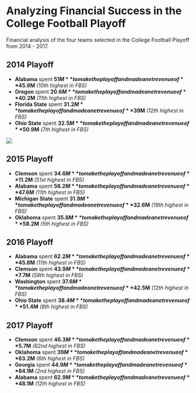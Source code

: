 # Analyzing Financial Success in the College Football Playoff
Financial analysis of the four teams selected in the College Football Playoff from 2014 - 2017.

## 2014 Playoff
* **Alabama** spent **$51M** to make the playoff and made a net revenue of **$45.9M** *(10th highest in FBS)*
* **Oregon** spent **$20.6M** to make the playoff and made a net revenue of **$40.2M** *(11th highest in FBS)*
* **Florida State** spent **$31.2M** to make the playoff and made a net revenue of **$39M** *(12th highest in FBS)*
* **Ohio State** spent **$32.5M** to make the playoff and made a net revenue of **$50.9M** *(7th highest in FBS)*
<img src="{https://github.com/willcpope/CFP_Top_25/blob/master/2014_net_revenue.png" style="display: block; margin: auto;" />



## 2015 Playoff
* **Clemson** spent **$34.6M** to make the playoff and made a net revenue of **$11.2M** *(51st highest in FBS)*
* **Alabama** spent **$56.2M** to make the playoff and made a net revenue of **$47.6M** *(11th highest in FBS)*
* **Michigan State** spent **$31.9M** to make the playoff and made a net revenue of **$32.6M** *(19th highest in FBS)*
* **Oklahoma** spent **$35.8M** to make the playoff and made a net revenue of **$58.2M** *(5th highest in FBS)*

## 2016 Playoff
* **Alabama** spent **$62.2M** to make the playoff and made a net revenue of **$45.8M** *(11th highest in FBS)*
* **Clemson** spent **$43.9M** to make the playoff and made a net revenue of **$7.7M** *(58th highest in FBS)*
* **Washington** spent **$37.6M** to make the playoff and made a net revenue of **$42.5M** *(12th highest in FBS)*
* **Ohio State** spent **$38.4M** to make the playoff and made a net revenue of **$51.4M** *(8th highest in FBS)*

## 2017 Playoff
* **Clemson** spent **$46.3M** to make the playoff and made a net revenue of **$5.7M** *(62nd highest in FBS)*
* **Oklahoma** spent **$39M** to make the playoff and made a net revenue of **$63.2M** *(6th highest in FBS)*
* **Georgia** spent **$44.9M** to make the playoff and made a net revenue of **$84.1M** *(2nd highest in FBS)*
* **Alabama** spent **$62.9M** to make the playoff and made a net revenue of **$48.1M** *(12th highest in FBS)*
